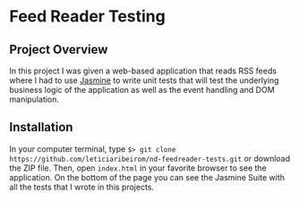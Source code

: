 # Feed Reader Testing
## Project Overview

In this project I was given a web-based application that reads RSS feeds where I had to use [Jasmine](http://jasmine.github.io/) to write unit tests that will test the underlying business logic of the application as well as the event handling and DOM manipulation.

## Installation
In your computer terminal, type
`$> git clone https://github.com/leticiaribeirom/nd-feedreader-tests.git`
or download the ZIP file.
Then, open `index.html` in your favorite browser to see the application. On the bottom of the page you can see the Jasmine Suite with all the tests that I wrote in this projects.